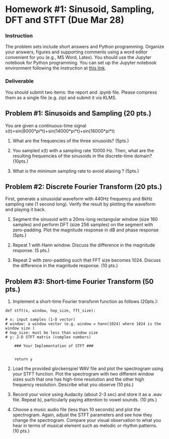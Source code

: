 # Homework #1: Sinusoid, Sampling, DFT and STFT (Due Mar 28)

### Instruction
The problem sets include short answers and Python programming. Organize your answers, figures and supporting comments using a word editor convenient for you (e.g., MS Word, Latex). You should use the Jupyter notebook for Python programming. You can set up the Jupyter notebook environment following the instruction at [this link](https://github.com/juhannam/gct535-2022/tree/main/practice). 

### Deliverable 
You should submit two items: the report and .ipynb file. Please compress them as a single file (e.g. zip) and submit it via KLMS.

## Problem #1: Sinusoids and Sampling (20 pts.)
You are given a continuous-time signal x(t)=sin(8000\*pi\*t)+sin(14000\*pi\*t)+sin(16000\*pi\*t)


1. What are the frequencies of the three sinusoids? (5pts.)


2. You sampled x(t) with a sampling rate 10000 Hz. Then, what are the resulting frequencies of the sinusoids in the discrete-time domain? (10pts.)
 

3. What is the minimum sampling rate to avoid aliasing ? (5pts.)


## Problem #2: Discrete Fourier Transform (20 pts.)

First, generate a sinusoidal waveform with 440Hz frequency and 8kHz sampling rate (1 second long). Verify the result by plotting the waveform and playing it back. 

1. Segment the sinusoid with a 20ms-long rectangular window (size 160 samples) and perform DFT (size 256 samples) on the segment with zero-padding.  Plot the magnitude response in dB and phase response (5pts.) 

2. Repeat 1 with Hann window. Discuss the difference in the magnitude response. (5 pts.)

3. Repeat 2 with zero-padding such that FFT size becomes 1024. Discuss the difference in the magnitude response. (10 pts.)


## Problem #3: Short-time Fourier Transform (50 pts.)

1. Implement a short-time Fourier transform function as follows (20pts.):

```
def stft(x, window, hop_size, fft_size):
 
# x: input samples (1-D vector)
# window: a window vector (e.g. window = hann(1024) where 1024 is the window size )
# hop_size: must be less than window size
# y: 2-D STFT matrix (complex numbers)

    ### Your Implementation of STFT ###


    return y
```

2. Load the provided glockenspiel WAV file and plot the spectrogram using your STFT function. Plot the spectrogram with two different window sizes such that one has high-time resolution and the other high frequency resolution. Describe what you observe (10 pts.)


3. Record your voice using Audacity (about 2-3 sec) and store it as a .wav file. Repeat b), particularly paying attention to vowel sounds.  (10 pts.)


4. Choose a music audio file (less than 10 seconds) and plot the spectrogram. Again, adjust the STFT parameters and see how they change the spectrogram. Compare your visual observation to what you hear in terms of musical element such as melodic or rhythm patterns. (10 pts.)




